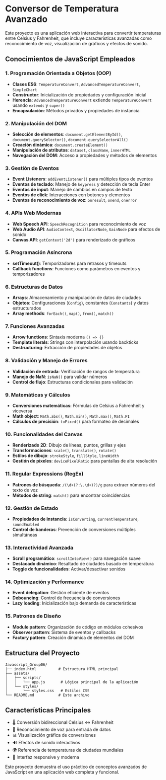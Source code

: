 # Conversor de Temperatura Avanzado

Este proyecto es una aplicación web interactiva para convertir temperaturas entre Celsius y Fahrenheit, que incluye características avanzadas como reconocimiento de voz, visualización de gráficos y efectos de sonido.

## Conocimientos de JavaScript Empleados

### 1. **Programación Orientada a Objetos (OOP)**
- **Clases ES6**: `TemperatureConvert`, `AdvancedTemperatureConvert`, `SimpleChart`
- **Constructor**: Inicialización de propiedades y configuración inicial
- **Herencia**: `AdvancedTemperatureConvert` extiende `TemperatureConvert` usando `extends` y `super()`
- **Encapsulación**: Métodos privados y propiedades de instancia

### 2. **Manipulación del DOM**
- **Selección de elementos**: `document.getElementById()`, `document.querySelector()`, `document.querySelectorAll()`
- **Creación dinámica**: `document.createElement()`
- **Manipulación de atributos**: `dataset`, `className`, `innerHTML`
- **Navegación del DOM**: Acceso a propiedades y métodos de elementos

### 3. **Gestión de Eventos**
- **Event Listeners**: `addEventListener()` para múltiples tipos de eventos
- **Eventos de teclado**: Manejo de `keypress` y detección de tecla Enter
- **Eventos de input**: Manejo de cambios en campos de texto
- **Eventos de click**: Interacciones con botones y elementos
- **Eventos de reconocimiento de voz**: `onresult`, `onend`, `onerror`

### 4. **APIs Web Modernas**
- **Web Speech API**: `SpeechRecognition` para reconocimiento de voz
- **Web Audio API**: `AudioContext`, `OscillatorNode`, `GainNode` para efectos de sonido
- **Canvas API**: `getContext('2d')` para renderizado de gráficos

### 5. **Programación Asíncrona**
- **setTimeout()**: Temporizadores para retrasos y timeouts
- **Callback functions**: Funciones como parámetros en eventos y temporizadores

### 6. **Estructuras de Datos**
- **Arrays**: Almacenamiento y manipulación de datos de ciudades
- **Objetos**: Configuraciones (`Config`), constantes (`Constants`) y datos estructurados
- **Array methods**: `forEach()`, `map()`, `from()`, `match()`

### 7. **Funciones Avanzadas**
- **Arrow functions**: Sintaxis moderna `() => {}`
- **Template literals**: Strings con interpolación usando backticks
- **Destructuring**: Extracción de propiedades de objetos

### 8. **Validación y Manejo de Errores**
- **Validación de entrada**: Verificación de rangos de temperatura
- **Manejo de NaN**: `isNaN()` para validar números
- **Control de flujo**: Estructuras condicionales para validación

### 9. **Matemáticas y Cálculos**
- **Conversiones matemáticas**: Fórmulas de Celsius a Fahrenheit y viceversa
- **Math object**: `Math.abs()`, `Math.min()`, `Math.max()`, `Math.PI`
- **Cálculos de precisión**: `toFixed()` para formateo de decimales

### 10. **Funcionalidades del Canvas**
- **Renderizado 2D**: Dibujo de líneas, puntos, grillas y ejes
- **Transformaciones**: `scale()`, `translate()`, `rotate()`
- **Estilos de dibujo**: `strokeStyle`, `fillStyle`, `lineWidth`
- **Gestión de píxeles**: `devicePixelRatio` para pantallas de alta resolución

### 11. **Regular Expressions (RegEx)**
- **Patrones de búsqueda**: `/(\d+(?:\.\d+)?)/g` para extraer números del texto de voz
- **Métodos de string**: `match()` para encontrar coincidencias

### 12. **Gestión de Estado**
- **Propiedades de instancia**: `isConverting`, `currentTemperature`, `soundEnabled`
- **Control de banderas**: Prevención de conversiones múltiples simultáneas

### 13. **Interactividad Avanzada**
- **Scroll programático**: `scrollIntoView()` para navegación suave
- **Destacado dinámico**: Resaltado de ciudades basado en temperatura
- **Toggle de funcionalidades**: Activar/desactivar sonidos

### 14. **Optimización y Performance**
- **Event delegation**: Gestión eficiente de eventos
- **Debouncing**: Control de frecuencia de conversiones
- **Lazy loading**: Inicialización bajo demanda de características

### 15. **Patrones de Diseño**
- **Module pattern**: Organización de código en módulos cohesivos
- **Observer pattern**: Sistema de eventos y callbacks
- **Factory pattern**: Creación dinámica de elementos del DOM

## Estructura del Proyecto

```
Javascript_Group06/
├── index.html          # Estructura HTML principal
├── assets/
│   ├── scripts/
│   │   └── app.js       # Lógica principal de la aplicación
│   └── styles/
│       └── styles.css   # Estilos CSS
└── README.md           # Este archivo
```

## Características Principales

- 🌡️ Conversión bidireccional Celsius ↔ Fahrenheit
- 🎤 Reconocimiento de voz para entrada de datos
- 📊 Visualización gráfica de conversiones
- 🔊 Efectos de sonido interactivos
- 🌍 Referencia de temperaturas de ciudades mundiales
- 📱 Interfaz responsive y moderna

Este proyecto demuestra el uso práctico de conceptos avanzados de JavaScript en una aplicación web completa y funcional.